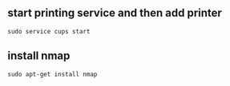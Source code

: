 ## start printing service and then add printer
```
sudo service cups start
```
## install nmap
```
sudo apt-get install nmap
```
